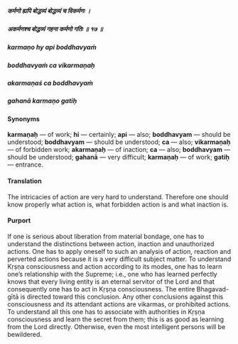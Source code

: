 ##### कर्मणो ह्यपि बोद्धव्यं बोद्धव्यं च विकर्मणः ।
##### अकर्मणश्च बोद्धव्यं गहना कर्मणो गतिः ॥ १७ ॥

##### karmaṇo hy api boddhavyaṁ
##### boddhavyaṁ ca vikarmaṇaḥ
##### akarmaṇaś ca boddhavyaṁ
##### gahanā karmaṇo gatiḥ

#### Synonyms

**karmaṇaḥ** — of work; **hi** — certainly; **api** — also; **boddhavyam** — should be understood; **boddhavyam** — should be understood; **ca** — also; **vikarmaṇaḥ** — of forbidden work; **akarmaṇaḥ** — of inaction; **ca** — also; **boddhavyam** — should be understood; **gahanā** — very difficult; **karmaṇaḥ** — of work; **gatiḥ** — entrance.

#### Translation

The intricacies of action are very hard to understand. Therefore one should know properly what action is, what forbidden action is and what inaction is.

#### Purport

If one is serious about liberation from material bondage, one has to understand the distinctions between action, inaction and unauthorized actions. One has to apply oneself to such an analysis of action, reaction and perverted actions because it is a very difficult subject matter. To understand Kṛṣṇa consciousness and action according to its modes, one has to learn one’s relationship with the Supreme; i.e., one who has learned perfectly knows that every living entity is an eternal servitor of the Lord and that consequently one has to act in Kṛṣṇa consciousness. The entire Bhagavad-gītā is directed toward this conclusion. Any other conclusions against this consciousness and its attendant actions are vikarmas, or prohibited actions. To understand all this one has to associate with authorities in Kṛṣṇa consciousness and learn the secret from them; this is as good as learning from the Lord directly. Otherwise, even the most intelligent persons will be bewildered.